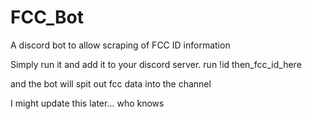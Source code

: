 # FCC_Bot
A discord bot to allow scraping of FCC ID information

Simply run it and add it to your discord server.
run !id then_fcc_id_here

and the bot will spit out fcc data into the channel

I might update this later... who knows
